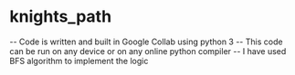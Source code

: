 # knights_path

-- Code is written and built in Google Collab using  python 3 
-- This code can be run on any device or on any online python compiler
-- I have used BFS algorithm to implement the logic
